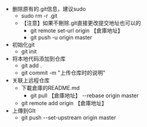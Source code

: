 - 删除原有的.git信息，建议sudo
  - sudo rm -r .git
  - 【注意】如果不刪除.git直接更改提交地址也可以的
    - git remote set-url origin 【倉庫地址】
    - git push -u origin master
- 初始化git
  - git init
- 将本地代码添加到仓库
  - git add .
  - git commit -m "上传仓库时的说明"
- 关联上远程仓库
  - 下載倉庫的README.md
    - git pull 【倉庫地址】  --rebase origin master
  - git remote add origin 【倉庫地址】
- 上傳到GIt
  - git push --set-upstream origin master